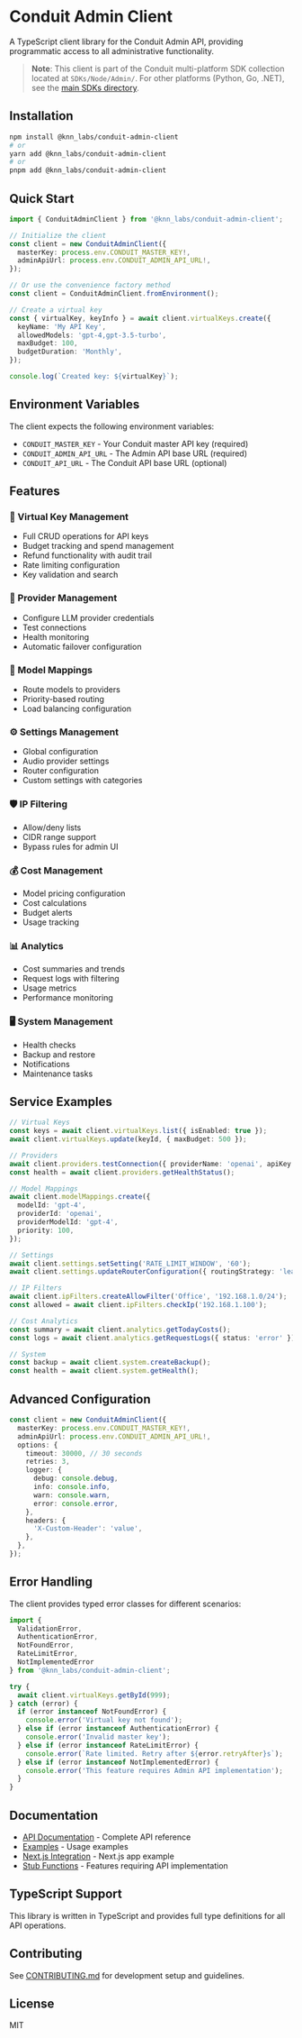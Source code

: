 # Conduit Admin Client

A TypeScript client library for the Conduit Admin API, providing programmatic access to all administrative functionality.

> **Note**: This client is part of the Conduit multi-platform SDK collection located at `SDKs/Node/Admin/`. For other platforms (Python, Go, .NET), see the [main SDKs directory](../../README.md).

## Installation

```bash
npm install @knn_labs/conduit-admin-client
# or
yarn add @knn_labs/conduit-admin-client
# or
pnpm add @knn_labs/conduit-admin-client
```

## Quick Start

```typescript
import { ConduitAdminClient } from '@knn_labs/conduit-admin-client';

// Initialize the client
const client = new ConduitAdminClient({
  masterKey: process.env.CONDUIT_MASTER_KEY!,
  adminApiUrl: process.env.CONDUIT_ADMIN_API_URL!,
});

// Or use the convenience factory method
const client = ConduitAdminClient.fromEnvironment();

// Create a virtual key
const { virtualKey, keyInfo } = await client.virtualKeys.create({
  keyName: 'My API Key',
  allowedModels: 'gpt-4,gpt-3.5-turbo',
  maxBudget: 100,
  budgetDuration: 'Monthly',
});

console.log(`Created key: ${virtualKey}`);
```

## Environment Variables

The client expects the following environment variables:

- `CONDUIT_MASTER_KEY` - Your Conduit master API key (required)
- `CONDUIT_ADMIN_API_URL` - The Admin API base URL (required)
- `CONDUIT_API_URL` - The Conduit API base URL (optional)

## Features

### 🔑 Virtual Key Management
- Full CRUD operations for API keys
- Budget tracking and spend management
- Refund functionality with audit trail
- Rate limiting configuration
- Key validation and search

### 🔌 Provider Management
- Configure LLM provider credentials
- Test connections
- Health monitoring
- Automatic failover configuration

### 🔄 Model Mappings
- Route models to providers
- Priority-based routing
- Load balancing configuration

### ⚙️ Settings Management
- Global configuration
- Audio provider settings
- Router configuration
- Custom settings with categories

### 🛡️ IP Filtering
- Allow/deny lists
- CIDR range support
- Bypass rules for admin UI

### 💰 Cost Management
- Model pricing configuration
- Cost calculations
- Budget alerts
- Usage tracking

### 📊 Analytics
- Cost summaries and trends
- Request logs with filtering
- Usage metrics
- Performance monitoring

### 🖥️ System Management
- Health checks
- Backup and restore
- Notifications
- Maintenance tasks

## Service Examples

```typescript
// Virtual Keys
const keys = await client.virtualKeys.list({ isEnabled: true });
await client.virtualKeys.update(keyId, { maxBudget: 500 });

// Providers
await client.providers.testConnection({ providerName: 'openai', apiKey: 'sk-...' });
const health = await client.providers.getHealthStatus();

// Model Mappings
await client.modelMappings.create({
  modelId: 'gpt-4',
  providerId: 'openai',
  providerModelId: 'gpt-4',
  priority: 100,
});

// Settings
await client.settings.setSetting('RATE_LIMIT_WINDOW', '60');
await client.settings.updateRouterConfiguration({ routingStrategy: 'least-cost' });

// IP Filters
await client.ipFilters.createAllowFilter('Office', '192.168.1.0/24');
const allowed = await client.ipFilters.checkIp('192.168.1.100');

// Cost Analytics
const summary = await client.analytics.getTodayCosts();
const logs = await client.analytics.getRequestLogs({ status: 'error' });

// System
const backup = await client.system.createBackup();
const health = await client.system.getHealth();
```

## Advanced Configuration

```typescript
const client = new ConduitAdminClient({
  masterKey: process.env.CONDUIT_MASTER_KEY!,
  adminApiUrl: process.env.CONDUIT_ADMIN_API_URL!,
  options: {
    timeout: 30000, // 30 seconds
    retries: 3,
    logger: {
      debug: console.debug,
      info: console.info,
      warn: console.warn,
      error: console.error,
    },
    headers: {
      'X-Custom-Header': 'value',
    },
  },
});
```

## Error Handling

The client provides typed error classes for different scenarios:

```typescript
import { 
  ValidationError, 
  AuthenticationError, 
  NotFoundError,
  RateLimitError,
  NotImplementedError 
} from '@knn_labs/conduit-admin-client';

try {
  await client.virtualKeys.getById(999);
} catch (error) {
  if (error instanceof NotFoundError) {
    console.error('Virtual key not found');
  } else if (error instanceof AuthenticationError) {
    console.error('Invalid master key');
  } else if (error instanceof RateLimitError) {
    console.error(`Rate limited. Retry after ${error.retryAfter}s`);
  } else if (error instanceof NotImplementedError) {
    console.error('This feature requires Admin API implementation');
  }
}
```

## Documentation

- [API Documentation](./docs/API.md) - Complete API reference
- [Examples](./examples) - Usage examples
- [Next.js Integration](./examples/next-app) - Next.js app example
- [Stub Functions](./docs/STUBS.md) - Features requiring API implementation

## TypeScript Support

This library is written in TypeScript and provides full type definitions for all API operations.

## Contributing

See [CONTRIBUTING.md](./CONTRIBUTING.md) for development setup and guidelines.

## License

MIT